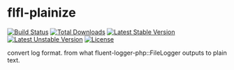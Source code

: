 flfl-plainize
=============
[![Build Status](https://travis-ci.org/calpo/flfl-plainize.svg?branch=master)](https://travis-ci.org/calpo/flfl-plainize)
[![Total Downloads](https://poser.pugx.org/calpo/flfl-plainize/downloads.png)](https://packagist.org/packages/calpo/flfl-plainize)
[![Latest Stable Version](https://poser.pugx.org/calpo/flfl-plainize/v/stable.png)](https://packagist.org/packages/calpo/flfl-plainize)
[![Latest Unstable Version](https://poser.pugx.org/calpo/flfl-plainize/v/unstable.png)](https://packagist.org/packages/calpo/flfl-plainize)
[![License](https://poser.pugx.org/calpo/flfl-plainize/license.png)](https://packagist.org/packages/calpo/flfl-plainize)

convert log format. from what fluent-logger-php::FileLogger outputs to plain text.
